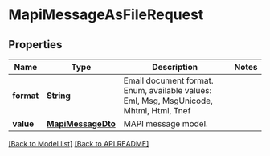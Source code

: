 
# MapiMessageAsFileRequest
## Properties
Name | Type | Description | Notes
------------ | ------------- | ------------- | -------------
**format** | **String** | Email document format. Enum, available values: Eml, Msg, MsgUnicode, Mhtml, Html, Tnef | 
**value** | [**MapiMessageDto**](MapiMessageDto.md) | MAPI message model.              | 




[[Back to Model list]](Models.md) [[Back to API README]](README.md)

